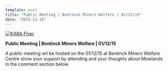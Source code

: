 ```yaml
---
template: post
title: "Public Meeting | Bentinck Miners Welfare | 01/12/15"
date: "2015-11-18"
---
```


[![KARA Flyer](/images/12029785_10207677000914096_4986885425240871365_o.jpg)](/images/12029785_10207677000914096_4986885425240871365_o.jpg)

**Public Meeting | Bentinck Miners Welfare | 01/12/15**

A public meeting wil be hosted on the 01/12/15 at Bentinck Miners Welfare Centre show your support by attending and your thoughts about Mowlands in the comment section below.
